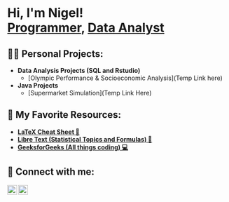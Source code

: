 <h1>Hi, I'm Nigel! <br/><a href="https://github.com/nigelbarr">Programmer</a>, <a href="https://www.linkedin.com/in/nigelbarreras/">Data Analyst</a>

<h2>👨‍💻 Personal Projects:</h2>

- <b>Data Analysis Projects (SQL and Rstudio)</b>
  - [Olympic Performance & Socioeconomic Analysis](Temp Link here)
- <b>Java Projects</b>
  - [Supermarket Simulation](Temp Link Here)

<h2>📑 My Favorite Resources:</h2>

- <b>[LaTeX Cheat Sheet 📃](https://kapeli.com/cheat_sheets/LaTeX_Math_Symbols.docset/Contents/Resources/Documents/index)
- <b>[Libre Text (Statistical Topics and Formulas) 📖](https://stats.libretexts.org/)
- <b>[GeeksforGeeks (All things coding) 💻](https://www.geeksforgeeks.org/)
 

<h2> 🤳 Connect with me:</h2>

[<img align="left" alt="NigelBarreras | LinkedIn" width="22px" src="https://cdn-icons-png.flaticon.com/256/174/174857.png" />][linkedin]
[<img align="left" alt="NigelBarreras | Handshake" width="22px" src="https://www.csusm.edu/careers/handshakelogos/round.png" />][Handshake]


[Handshake]: https://utdallas.joinhandshake.com/profiles/qapkm3
[linkedin]: https://linkedin.com/in/nigelbarreras


